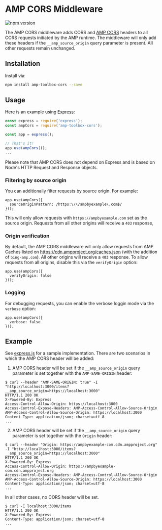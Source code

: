 # AMP CORS Middleware

[![npm version](https://badge.fury.io/js/amp-toolbox-cors.svg)](https://badge.fury.io/js/amp-toolbox-cors)

The AMP CORS middleware adds CORS and
[AMP CORS](https://www.ampproject.org/docs/fundamentals/amp-cors-requests) headers to all CORS
requests initiated by the AMP runtime. The middleware will only add these headers if the
`__amp_source_origin` query parameter is present. All other requests remain unchanged.

## Installation

Install via:

```sh
npm install amp-toolbox-cors --save
```

## Usage

Here is an example using [Express](https://expressjs.com):

```js
const express = require('express');
const ampCors = require('amp-toolbox-cors');

const app = express();

// That's it!
app.use(ampCors());
...
```

Please note that AMP CORS does not depend on Express and is based on Node's HTTP Request and
Response objects.

### Filtering by source origin

You can additionally filter requests by source origin. For example:

```
app.use(ampCors({
  sourceOriginPattern: /https:\/\/ampbyexample\.com$/
}));
```

This will only allow requests with `https://ampbyexample.com` set as the source origin. Requests from all other origins
will receive a `403` response,

### Origin verification

By default, the AMP CORS middleware will only allow requests from AMP Caches listed on
https://cdn.ampproject.org/caches.json (with the addition of `bing-amp.com`). All other
origins will receive a `403` response. To allow requests from all origins, disable this
via the `verifyOrigin` option:

```
app.use(ampCors({
  verifyOrigin: false
}));
```

### Logging

For debugging requests, you can enable the verbose loggin mode via the `verbose` option:

```
app.use(ampCors({
  verbose: false
}));
```

## Example

See [express.js](demo/express.js) for a sample implementation. There are two scenarios in which the AMP CORS header will be added:

1. AMP CORS header will be set if the `__amp_source_origin` query parameter is set together with the `AMP-SAME-ORIGIN` header:

```
$ curl --header "AMP-SAME-ORIGIN: true" -I "http://localhost:3000/items?__amp_source_origin=https://localhost:3000"
HTTP/1.1 200 OK
X-Powered-By: Express
Access-Control-Allow-Origin: https://localhost:3000
Access-Control-Expose-Headers: AMP-Access-Control-Allow-Source-Origin
AMP-Access-Control-Allow-Source-Origin: https://localhost:3000
Content-Type: application/json; charset=utf-8
...
```

2. AMP CORS header will be set if the `__amp_source_origin` query parameter is set together with the `Origin` header:

```
$ curl --header "Origin: https://ampbyexample-com.cdn.ampproject.org" -I "http://localhost:3000/items?__amp_source_origin=https://localhost:3000"
HTTP/1.1 200 OK
X-Powered-By: Express
Access-Control-Allow-Origin: https://ampbyexample-com.cdn.ampproject.org
Access-Control-Expose-Headers: AMP-Access-Control-Allow-Source-Origin
AMP-Access-Control-Allow-Source-Origin: https://localhost:3000
Content-Type: application/json; charset=utf-8
...
```

In all other cases, no CORS header will be set.

```
$ curl -I localhost:3000/items
HTTP/1.1 200 OK
X-Powered-By: Express
Content-Type: application/json; charset=utf-8
...
```
